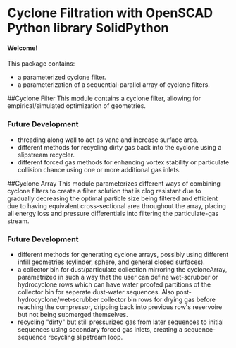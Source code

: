 # Cyclone Filtration with OpenSCAD Python library SolidPython
#### Welcome!

This package contains: 
- a parameterized cyclone filter.
- a parameterization of a sequential-parallel array of cyclone filters.

##Cyclone Filter
This module contains a cyclone filter, allowing for empirical/simulated optimization of geometries.
### Future Development
- threading along wall to act as vane and increase surface area.
- different methods for recycling dirty gas back into the cyclone using a slipstream recycler.
- different forced gas methods for enhancing vortex stability or particulate collision chance using one or more additional gas inlets. 


##Cyclone Array
This module parameterizes different ways of combining cyclone filters to create a filter solution that is clog resistant due to gradually decreasing the optimal particle size being filtered and efficient due to having equivalent cross-sectional area throughout the array, placing all energy loss and pressure differentials into filtering the particulate-gas stream.
### Future Development
- different methods for generating cyclone arrays, possibly using different infill geometries (cylinder, sphere, and general closed surfaces).
- a collector bin for dust/particulate collection mirroring the cycloneArray, parametrized in such a way that the user can define wet-scrubber or hydrocyclone rows which can have water proofed partitions of the collector bin for seperate dust-water sequences. Also post-hydrocyclone/wet-scrubber collector bin rows for drying gas before reaching the compressor, dripping back into previous row's reservoire but not being submerged themselves.
- recycling "dirty" but still pressurized gas from later sequences to initial sequences using secondary forced gas inlets, creating a sequence-sequence recycling slipstream loop.
